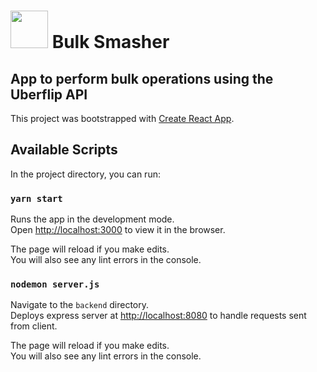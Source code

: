# <img src="https://github.com/uberflip/bulk-smasher/blob/master/src/logo.png" height="60"> Bulk Smasher

## App to perform bulk operations using the Uberflip API

This project was bootstrapped with [Create React App](https://github.com/facebook/create-react-app).

## Available Scripts

In the project directory, you can run:

### `yarn start`

Runs the app in the development mode.<br />
Open [http://localhost:3000](http://localhost:3000) to view it in the browser.

The page will reload if you make edits.<br />
You will also see any lint errors in the console.

### `nodemon server.js`

Navigate to the `backend` directory.<br />
Deploys express server at [http://localhost:8080](http://localhost:8080) to handle requests sent from client.

The page will reload if you make edits.<br />
You will also see any lint errors in the console.
